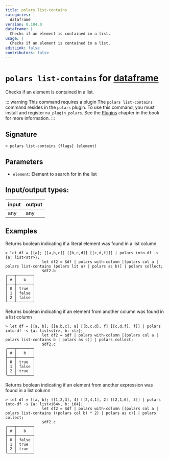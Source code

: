 ```yaml
---
title: polars list-contains
categories: |
  dataframe
version: 0.104.0
dataframe: |
  Checks if an element is contained in a list.
usage: |
  Checks if an element is contained in a list.
editLink: false
contributors: false
---
```

<!-- This file is automatically generated. Please edit the command in https://github.com/nushell/nushell instead. -->

# `polars list-contains` for [dataframe](/commands/categories/dataframe.md)

<div class='command-title'>Checks if an element is contained in a list.</div>

::: warning This command requires a plugin
The `polars list-contains` command resides in the `polars` plugin.
To use this command, you must install and register `nu_plugin_polars`.
See the [Plugins](/book/plugins.html) chapter in the book for more information.
:::


## Signature

```> polars list-contains {flags} (element)```

## Parameters

 -  `element`: Element to search for in the list


## Input/output types:

| input | output |
| ----- | ------ |
| any   | any    |
## Examples

Returns boolean indicating if a literal element was found in a list column
```nu
> let df = [[a]; [[a,b,c]] [[b,c,d]] [[c,d,f]]] | polars into-df -s {a: list<str>};
                let df2 = $df | polars with-column [(polars col a | polars list-contains (polars lit a) | polars as b)] | polars collect;
                $df2.b
╭───┬───────╮
│ # │   b   │
├───┼───────┤
│ 0 │ true  │
│ 1 │ false │
│ 2 │ false │
╰───┴───────╯

```

Returns boolean indicating if an element from another column was found in a list column
```nu
> let df = [[a, b]; [[a,b,c], a] [[b,c,d], f] [[c,d,f], f]] | polars into-df -s {a: list<str>, b: str};
                let df2 = $df | polars with-column [(polars col a | polars list-contains b | polars as c)] | polars collect;
                $df2.c
╭───┬───────╮
│ # │   b   │
├───┼───────┤
│ 0 │ true  │
│ 1 │ false │
│ 2 │ true  │
╰───┴───────╯

```

Returns boolean indicating if an element from another expression was found in a list column
```nu
> let df = [[a, b]; [[1,2,3], 4] [[2,4,1], 2] [[2,1,6], 3]] | polars into-df -s {a: list<i64>, b: i64};
                let df2 = $df | polars with-column [(polars col a | polars list-contains ((polars col b) * 2) | polars as c)] | polars collect;
                $df2.c
╭───┬───────╮
│ # │   b   │
├───┼───────┤
│ 0 │ false │
│ 1 │ true  │
│ 2 │ true  │
╰───┴───────╯

```
